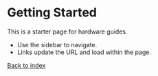 # Getting Started

This is a starter page for hardware guides.

- Use the sidebar to navigate.
- Links update the URL and load within the page.

[Back to index](/hardware-guides)
